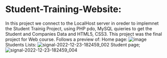 # Student-Training-Website:
In this project we connect to the LocalHost server in oreder to implemnet the Student Trainig Project, using PHP pdo, MySQL quieries to get the Student and Companies Data and HTML5, CSS3. This project was the final project for Web course. 
Follows a preview of:
Home page:
![image](https://user-images.githubusercontent.com/65151701/209364005-da329aea-e40f-4b2e-98c4-197b75ac81dd.png)
Students Lists:
![signal-2022-12-23-182459_002](https://user-images.githubusercontent.com/65151701/209368179-daf477a1-1807-451f-9904-b64ec33c8bca.png)
Student page;
![signal-2022-12-23-182459_004](https://user-images.githubusercontent.com/65151701/209367593-3f65198c-84ef-43ad-8a59-6f461764f2ff.png)
